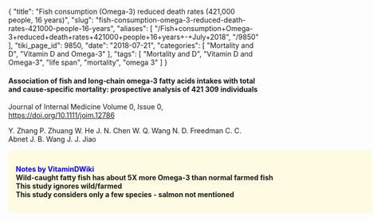 {
    "title": "Fish consumption (Omega-3) reduced death rates (421,000 people, 16 years)",
    "slug": "fish-consumption-omega-3-reduced-death-rates-421000-people-16-years",
    "aliases": [
        "/Fish+consumption+Omega-3+reduced+death+rates+421000+people+16+years+-+July+2018",
        "/9850"
    ],
    "tiki_page_id": 9850,
    "date": "2018-07-21",
    "categories": [
        "Mortality and D",
        "Vitamin D and Omega-3"
    ],
    "tags": [
        "Mortality and D",
        "Vitamin D and Omega-3",
        "life span",
        "mortality",
        "omega 3"
    ]
}


#### Association of fish and long‐chain omega‐3 fatty acids intakes with total and cause‐specific mortality: prospective analysis of 421 309 individuals

Journal of Internal Medicine Volume 0, Issue 0, https://doi.org/10.1111/joim.12786

Y. Zhang  P. Zhuang  W. He  J. N. Chen  W. Q. Wang  N. D. Freedman  C. C. Abnet J. B. Wang  J. J. Jiao

<div class="border" style="background-color:#FFFAE2;padding:15px;margin:10px 0;border-radius:5px;width:700px">

 **<span style="color:#00F;">Notes by VitaminDWiki</span>  
 Wild-caught fatty fish has about 5X more Omega-3 than normal farmed fish  
This study ignores wild/farmed  
This study considers only a few species - salmon not mentioned**
